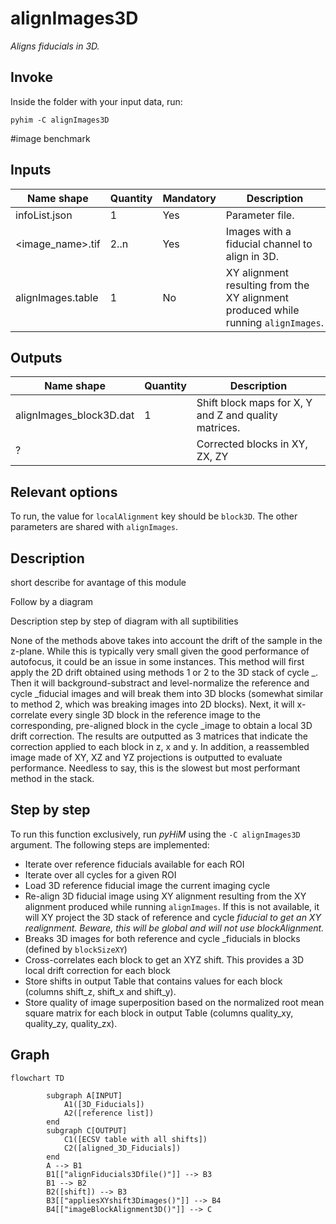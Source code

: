 
# alignImages3D
*Aligns fiducials in 3D.*

## Invoke
Inside the folder with your input data, run:
```shell
pyhim -C alignImages3D
```
#image benchmark
## Inputs

|Name shape|Quantity|Mandatory|Description|
|---|---|---|---|
|infoList.json|1|Yes|Parameter file.|
|<image_name>.tif|2..n|Yes|Images with a fiducial channel to align in 3D.|
|alignImages.table|1|No|XY alignment resulting from the XY alignment produced while running `alignImages`.|

## Outputs
|Name shape|Quantity|Description|
|---|---|---|
|alignImages_block3D.dat|1|Shift block maps for X, Y and Z and quality matrices.|
|?||Corrected blocks in XY, ZX, ZY|

## Relevant options

To run, the value for ```localAlignment``` key should be ```block3D```. The other parameters are shared with ```alignImages```.

## Description

short describe for avantage of this module

Follow by a diagram

Description step by step of diagram with all suptibilities

None of the methods above takes into account the drift of the sample in the z-plane. While this is typically very small given the good performance of autofocus, it could be an issue in some instances. This method will first apply the 2D drift obtained using methods 1 or 2 to the 3D stack of cycle _. Then it will background-substract and level-normalize the reference and cycle _fiducial images and will break them into 3D blocks (somewhat similar to method 2, which was breaking images into 2D blocks). Next, it will x-correlate every single 3D block in the reference image to the corresponding, pre-aligned block in the cycle _image to obtain a local 3D drift correction. The results are outputted as 3 matrices that indicate the correction applied to each block in z, x and y. In addition, a reassembled image made of XY, XZ and YZ projections is outputted to evaluate performance. Needless to say, this is the slowest but most performant method in the stack.

## Step by step

To run this function exclusively, run *pyHiM* using the ``` -C alignImages3D ``` argument.
The following steps are implemented:
- Iterate over reference fiducials available for each ROI
- Iterate over all cycles for a given ROI
- Load 3D reference fiducial image the current imaging cycle
- Re-align 3D fiducial image using XY alignment resulting from the XY alignment produced while running `alignImages`. If this is not available, it will XY project the 3D stack of reference and cycle _fiducial to get an XY realignment. Beware, this will be global and will not use blockAlignment._
- Breaks 3D images for both reference and cycle _fiducials in blocks (defined by `blockSizeXY`)
- Cross-correlates each block to get an XYZ shift. This provides a 3D local drift correction for each block
- Store shifts in output Table that contains values for each block (columns shift_z, shift_x and shift_y).
- Store quality of image superposition based on the normalized root mean square matrix for each block in output Table (columns quality_xy, quality_zy, quality_zx).

## Graph

```{mermaid}
flowchart TD

		subgraph A[INPUT]
			A1([3D_Fiducials])
			A2([reference list])
		end
		subgraph C[OUTPUT]
			C1([ECSV table with all shifts])
			C2([aligned_3D_Fiducials])
		end
		A --> B1
		B1[["alignFiducials3Dfile()"]] --> B3
		B1 --> B2
		B2([shift]) --> B3
		B3[["appliesXYshift3Dimages()"]] --> B4
		B4[["imageBlockAlignment3D()"]] --> C
	
```